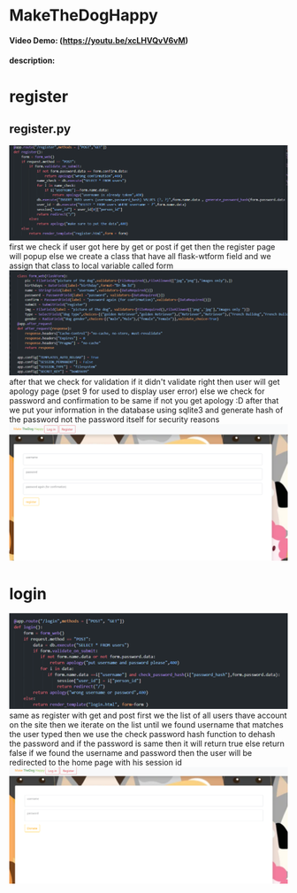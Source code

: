 # MakeTheDogHappy
#### Video Demo: (https://youtu.be/xcLHVQvV6vM)
#### description:

# register
## register.py
 ![photo](https://github.com/nightstalker5699/cs50-final-project/blob/04a0ad7b2e6f54e9b234ef3126407e0a58a70f11/readme%20images/register/Screenshot%202022-03-05%20195340.png)
 first we check if user got here by get or post 
 if get then the register page will popup 
 else we create a class that have  all flask-wtform field and we assign that class to local variable called form
 ![photo](https://github.com/nightstalker5699/cs50-final-project/blob/c2c345c57abe95552020e31024ed93ff99beb242/readme%20images/first.png)
 after that we check for validation if it didn't validate right then user will get apology page (pset 9 for used to display user error)
 else we check for password and confirmation to be same if not you get apology :D
 after that we put your information in the database using sqlite3 and generate hash of the password not the password itself for security reasons
 ![photo](https://github.com/nightstalker5699/cs50-final-project/blob/fa95bdcb694c51829cecd0c9d7b3655f12691a89/readme%20images/register/Screenshot%202022-03-05%20195400.png)
 # login
 ![photo](https://github.com/nightstalker5699/cs50-final-project/blob/6ca58106c2673d0da8ca04448c769e65bda2bfcc/readme%20images/login/Screenshot%202022-03-05%20195449.png)
 same as register with get and post 
 first we the list of all users thave account on the site then we iterate on the list until we found username that matches the user typed then we use the check password hash function to dehash the password and if the password is same then it will return true else return false
 if we found the username and password then the user will be redirected to the home page with his session id 
![photo](https://github.com/nightstalker5699/cs50-final-project/blob/6ca58106c2673d0da8ca04448c769e65bda2bfcc/readme%20images/login/Screenshot%202022-03-05%20195508.png)
